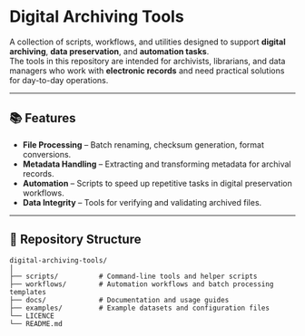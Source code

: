# Digital Archiving Tools

A collection of scripts, workflows, and utilities designed to support **digital archiving**, **data preservation**, and **automation tasks**.  
The tools in this repository are intended for archivists, librarians, and data managers who work with **electronic records** and need practical solutions for day-to-day operations.

---

## 📚 Features

- **File Processing** – Batch renaming, checksum generation, format conversions.
- **Metadata Handling** – Extracting and transforming metadata for archival records.
- **Automation** – Scripts to speed up repetitive tasks in digital preservation workflows.
- **Data Integrity** – Tools for verifying and validating archived files.

---

## 📂 Repository Structure

```plaintext
digital-archiving-tools/
│
├── scripts/          # Command-line tools and helper scripts
├── workflows/        # Automation workflows and batch processing templates
├── docs/             # Documentation and usage guides
├── examples/         # Example datasets and configuration files
└── LICENCE
└── README.md
